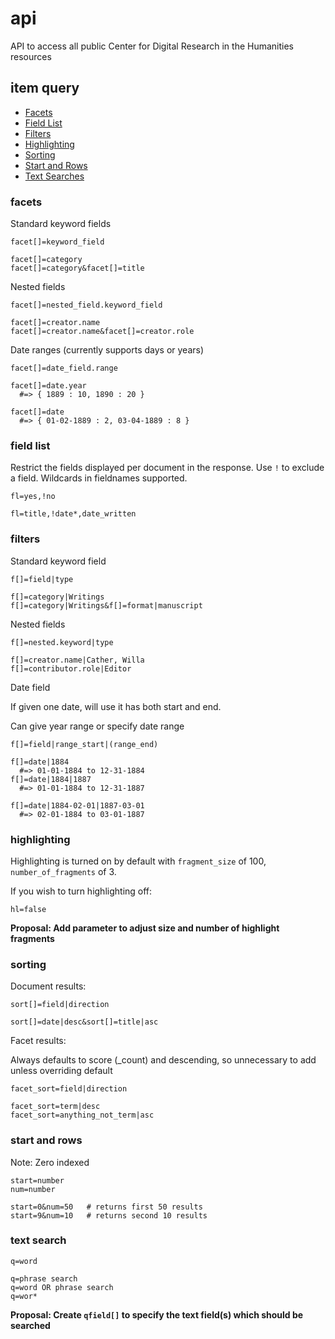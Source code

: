 # api
API to access all public Center for Digital Research in the Humanities resources

## item query

- [Facets](facets)
- [Field List](field-list)
- [Filters](filters)
- [Highlighting](highlighting)
- [Sorting](sorting)
- [Start and Rows](start-and-rows)
- [Text Searches](text-search)

### facets

Standard keyword fields

```
facet[]=keyword_field

facet[]=category
facet[]=category&facet[]=title
```

Nested fields

```
facet[]=nested_field.keyword_field

facet[]=creator.name
facet[]=creator.name&facet[]=creator.role
```

Date ranges (currently supports days or years)

```
facet[]=date_field.range

facet[]=date.year
  #=> { 1889 : 10, 1890 : 20 }

facet[]=date
  #=> { 01-02-1889 : 2, 03-04-1889 : 8 }
```

### field list

Restrict the fields displayed per document in the response. Use `!` to exclude a field. Wildcards in fieldnames supported.

`fl=yes,!no`

```
fl=title,!date*,date_written
```

### filters

Standard keyword field

```
f[]=field|type

f[]=category|Writings
f[]=category|Writings&f[]=format|manuscript
```

Nested fields

```
f[]=nested.keyword|type

f[]=creator.name|Cather, Willa
f[]=contributor.role|Editor
```

Date field

If given one date, will use it has both start and end.

Can give year range or specify date range

```
f[]=field|range_start|(range_end)

f[]=date|1884
  #=> 01-01-1884 to 12-31-1884
f[]=date|1884|1887
  #=> 01-01-1884 to 12-31-1887

f[]=date|1884-02-01|1887-03-01
  #=> 02-01-1884 to 03-01-1887
```

### highlighting

Highlighting is turned on by default with `fragment_size` of 100, `number_of_fragments` of 3.

If you wish to turn highlighting off:

```
hl=false
```

**Proposal:  Add parameter to adjust size and number of highlight fragments**

### sorting

Document results:

```
sort[]=field|direction

sort[]=date|desc&sort[]=title|asc
```

Facet results:

Always defaults to score (_count) and descending, so unnecessary to add unless overriding default

```
facet_sort=field|direction

facet_sort=term|desc
facet_sort=anything_not_term|asc
```

### start and rows

Note: Zero indexed

```
start=number
num=number

start=0&num=50   # returns first 50 results
start=9&num=10   # returns second 10 results
```

### text search

```
q=word

q=phrase search
q=word OR phrase search
q=wor*
```

**Proposal:  Create `qfield[]` to specify the text field(s) which should be searched**

